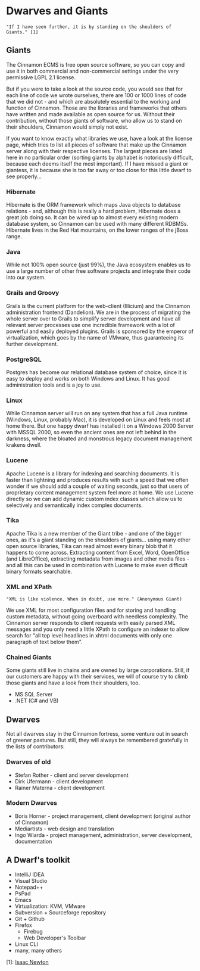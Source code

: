 # Dwarves and Giants

    "If I have seen further, it is by standing on the shoulders of Giants." [1]    
    
## Giants

The Cinnamon ECMS is free open source software, so you can copy and use it in both
commercial and non-commercial settings under the very permissive LGPL 2.1 license.

But if you were to take a look at the source code, you would see that for each line 
of code we wrote ourselves, there are 100 or 1000 lines of code that we did not - and
which are absolutely essential to the working and function of Cinnamon. Those are the
libraries and frameworks that others have written and made available as open source for
us. Without their contribution, without those giants of software, who allow us to stand
on their shoulders, Cinnamon would simply not exist.

If you want to know exactly what libraries we use, have a look at the license page, which
tries to list all pieces of software that make up the Cinnamon server along with their
respective licenses. The largest pieces are listed here in no particular order (sorting giants
by alphabet is notoriously difficult, because each deems itself the most important). 
If I have missed a giant or giantess, it is because she is too far away or too close for this
little dwarf to see properly...

### Hibernate

Hibernate is the ORM framework which maps Java objects to database relations - and, although
this is really a hard problem, Hibernate does a great job doing so. It can be wired up to almost
every existing modern database system, so Cinnamon can be used with many different RDBMSs. 
Hibernate lives in the Red Hat mountains, on the lower ranges of the jBoss range.

### Java

While not 100% open source (just 99%), the Java ecosystem enables us to use a large number
of other free software projects and integrate their code into our system. 

### Grails and Groovy

Grails is the current platform for the web-client (Illicium) and the Cinnamon administration 
frontend (Dandelion). We are in the process of migrating the whole server over to Grails to
simplify server development and have all relevant server processes use one incredible framework 
with a lot of powerful and easily deployed plugins. Grails is sponsored by the emperor of virtualization,
which goes by the name of VMware, thus guaranteeing its further development.

### PostgreSQL

Postgres has become our relational database system of choice, since it is easy to deploy
and works on both Windows and Linux. It has good administration tools and is a joy to use.

### Linux

While Cinnamon server will run on any system that has a full Java runtime (Windows, Linux, probably
Mac), it is developed on Linux and feels most at home there. But one happy dwarf has installed it
on a Windows 2000 Server with MSSQL 2000, so even the ancient ones are not left behind in the 
darkness, where the bloated and monstrous legacy document management krakens dwell.

### Lucene

Apache Lucene is a library for indexing and searching documents. It is faster than lightning and
produces results with such a speed that we often wonder if we should add a couple of waiting seconds,
just so that users of proprietary content management system feel more at home. We use Lucene directly
so we can add dynamic custom index classes which allow us to selectively and semantically index 
complex documents.

### Tika

Apache Tika is a new member of the Giant tribe - and one of the bigger ones, as it's a giant
standing on the shoulders of giants... using many other open source libraries, Tika can read almost
every binary blob that it happens to come across. Extracting content from Excel, Word, OpenOffice
(and LibreOffice), extracting metadata from images and other media files - and all this can 
be used in combination with Lucene to make even difficult binary formats searchable.

### XML and XPath

    "XML is like violence. When in doubt, use more." (Anonymous Giant)
    
We use XML for most configuration files and for storing and handling custom metadata, without 
going overboard with needless complexity. The Cinnamon server responds to client requests with
easily parsed XML messages and you only need a little XPath to configure an indexer to allow
search for "all top level headlines in xhtml documents with only one paragraph of text below them".

### Chained Giants

Some giants still live in chains and are owned by large corporations. Still, if our customers
are happy with their services, we will of course try to climb those giants and have a look from
their shoulders, too.

* MS SQL Server
* .NET (C# and VB)

## Dwarves

Not all dwarves stay in the Cinnamon fortress, some venture out in search of greener pastures.
But still, they will always be remembered gratefully in the lists of contributors:

### Dwarves of old

* Stefan Rother - client and server development
* Dirk Ufermann - client development
* Rainer Materna - client development

### Modern Dwarves

* Boris Horner - project management, client development (original author of Cinnamon)
* Mediartists - web design and translation
* Ingo Wiarda - project management, administration, server development, documentation

## A Dwarf's toolkit

* IntelliJ IDEA
* Visual Studio
* Notepad++
* PsPad
* Emacs
* Virtualization: KVM, VMware
* Subversion + Sourceforge repository
* Git + Github
* Firefox
    * Firebug
    * Web Developer's Toolbar
* Linux CLI
* many, many others



[1]: [Isaac Newton](http://en.wikipedia.org/wiki/Standing_on_the_shoulders_of_giants)

<!-- Author: Ingo Wiarda 2012 -->
